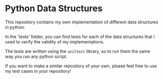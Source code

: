 # Python Data Structures 
This repository contains my own implementation of different data structures in python. 

In the 'tests' folder, you can find tests for each of the data structures that I used to verify the validity of my implementations.

The tests are written using the `unittest` library, so to run them the same way you run any python script.

If you want to make a similar repository of your own, please feel free to use my test cases in your repository!